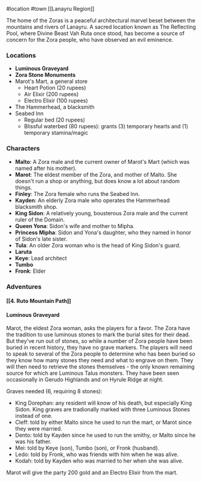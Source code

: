 #location #town [[Lanayru Region]]

The home of the Zoras is a peaceful architectural marvel beset between the mountains and rivers of Lanayru. A sacred location known as The Reflecting Pool, where Divine Beast Vah Ruta once stood, has become a source of concern for the Zora people, who have observed an evil eminence.

### Locations

- **Luminous Graveyard**
- **Zora Stone Monuments**
- Marot's Mart, a general store
	- Heart Potion (20 rupees)
	- Air Elixir (200 rupees)
	- Electro Elixir (100 rupees)
- The Hammerhead, a blacksmith
- Seabed Inn
	- Regular bed (20 rupees)
	- Blissful waterbed (80 rupees): grants (3) temporary hearts and (1) temporary stamina/magic

### Characters

- **Malto**: A Zora male and the current owner of Marot's Mart (which was named after his mother).
- **Marot**: The eldest member of the Zora, and mother of Malto. She doesn't run a shop or anything, but does know a lot about random things.
- **Finley**: The Zora female who runs the Seabed Inn.
- **Kayden**: An elderly Zora male who operates the Hammerhead blacksmith shop.
- **King Sidon**: A relatively young, bousterous Zora male and the current ruler of the Domain.
- **Queen Yona**: Sidon's wife and mother to Mipha.
- **Princess Mipha**: Sidon and Yona's daughter, who they named in honor of Sidon's late sister.
- **Tula**: An older Zora woman who is the head of King Sidon's guard.
- **Laruta**
- **Keye**: Lead architect
- **Tumbo**
- **Fronk**: Elder

### Adventures

#### [[4. Ruto Mountain Path]]

#### Luminous Graveyard

Marot, the eldest Zora woman, asks the players for a favor. The Zora have the tradition to use luminous stones to mark the burial sites for their dead. But they've run out of stones, so while a number of Zora people have been buried in recent history, they have no grave markers. The players will need to speak to several of the Zora people to determine who has been buried so they know how many stones they need and what to engrave on them. They will then need to retrieve the stones themselves - the only known remaining source for which are Luminous Talus monsters. They have been seen occasionally in Gerudo Highlands and on Hyrule Ridge at night.

Graves needed (6, requiring 8 stones):
* King Dorephan: any resident will know of his death, but especially King Sidon. King graves are tradionally marked with three Luminous Stones instead of one.
* Cleff: told by either Malto since he used to run the mart, or Marot since they were married.
* Dento: told by Kayden since he used to run the smithy, or Malto since he was his father.
* Mei: told by Keye (son), Tumbo (son), or Fronk (husband).
* Ledo: told by Fronk, who was friends with him when he was alive.
* Kodah: told by Kayden who was married to her when she was alive.

Marot will give the party 200 gold and an Electro Elixir from the mart.